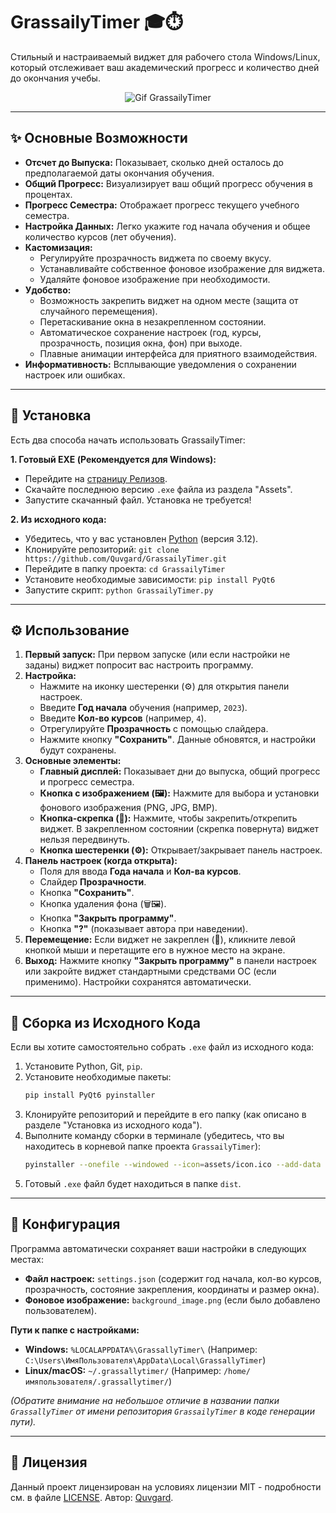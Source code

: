 # GrassailyTimer 🎓⏱️

Стильный и настраиваемый виджет для рабочего стола Windows/Linux, который отслеживает ваш академический прогресс и количество дней до окончания учебы.

<div align="center">
    
![Gif GrassailyTimer](assets/Interface.gif)

</div>

---

## ✨ Основные Возможности

*   **Отсчет до Выпуска:** Показывает, сколько дней осталось до предполагаемой даты окончания обучения.
*   **Общий Прогресс:** Визуализирует ваш общий прогресс обучения в процентах.
*   **Прогресс Семестра:** Отображает прогресс текущего учебного семестра.
*   **Настройка Данных:** Легко укажите год начала обучения и общее количество курсов (лет обучения).
*   **Кастомизация:**
    *   Регулируйте прозрачность виджета по своему вкусу.
    *   Устанавливайте собственное фоновое изображение для виджета.
    *   Удаляйте фоновое изображение при необходимости.
*   **Удобство:**
    *   Возможность закрепить виджет на одном месте (защита от случайного перемещения).
    *   Перетаскивание окна в незакрепленном состоянии.
    *   Автоматическое сохранение настроек (год, курсы, прозрачность, позиция окна, фон) при выходе.
    *   Плавные анимации интерфейса для приятного взаимодействия.
*   **Информативность:** Всплывающие уведомления о сохранении настроек или ошибках.

---

## 🚀 Установка

Есть два способа начать использовать GrassailyTimer:

**1. Готовый EXE (Рекомендуется для Windows):**

   *   Перейдите на [страницу Релизов](https://github.com/Quvgard/GrassailyTimer/releases).
   *   Скачайте последнюю версию `.exe` файла из раздела "Assets".
   *   Запустите скачанный файл. Установка не требуется!

**2. Из исходного кода:**

   *   Убедитесь, что у вас установлен [Python](https://www.python.org/) (версия 3.12).
   *   Клонируйте репозиторий:
    ``` git clone https://github.com/Quvgard/GrassailyTimer.git ```
   *   Перейдите в папку проекта:
    ``` cd GrassailyTimer ```
   *   Установите необходимые зависимости:
    ``` pip install PyQt6 ```
   *   Запустите скрипт:
    ``` python GrassailyTimer.py ```

---

## ⚙️ Использование

1.  **Первый запуск:** При первом запуске (или если настройки не заданы) виджет попросит вас настроить программу.
2.  **Настройка:**
    *   Нажмите на иконку шестеренки (⚙️) для открытия панели настроек.
    *   Введите **Год начала** обучения (например, `2023`).
    *   Введите **Кол-во курсов** (например, `4`).
    *   Отрегулируйте **Прозрачность** с помощью слайдера.
    *   Нажмите кнопку **"Сохранить"**. Данные обновятся, и настройки будут сохранены.
3.  **Основные элементы:**
    *   **Главный дисплей:** Показывает дни до выпуска, общий прогресс и прогресс семестра.
    *   **Кнопка с изображением (🖼️):** Нажмите для выбора и установки фонового изображения (PNG, JPG, BMP).
    *   **Кнопка-скрепка (📌):** Нажмите, чтобы закрепить/открепить виджет. В закрепленном состоянии (скрепка повернута) виджет нельзя передвинуть.
    *   **Кнопка шестеренки (⚙️):** Открывает/закрывает панель настроек.
4.  **Панель настроек (когда открыта):**
    *   Поля для ввода **Года начала** и **Кол-ва курсов**.
    *   Слайдер **Прозрачности**.
    *   Кнопка **"Сохранить"**.
    *   Кнопка удаления фона (🗑️🖼️).
    *   Кнопка **"Закрыть программу"**.
    *   Кнопка **"?"** (показывает автора при наведении).
5.  **Перемещение:** Если виджет не закреплен (📌), кликните левой кнопкой мыши и перетащите его в нужное место на экране.
6.  **Выход:** Нажмите кнопку **"Закрыть программу"** в панели настроек или закройте виджет стандартными средствами ОС (если применимо). Настройки сохранятся автоматически.

---

## 🔧 Сборка из Исходного Кода

Если вы хотите самостоятельно собрать `.exe` файл из исходного кода:

1.  Установите Python, Git, `pip`.
2.  Установите необходимые пакеты:
    ```bash
    pip install PyQt6 pyinstaller
    ```
3.  Клонируйте репозиторий и перейдите в его папку (как описано в разделе "Установка из исходного кода").
4.  Выполните команду сборки в терминале (убедитесь, что вы находитесь в корневой папке проекта `GrassailyTimer`):
    ```bash
    pyinstaller --onefile --windowed --icon=assets/icon.ico --add-data "assets/*;assets" GrassailyTimer.py
    ```
5.  Готовый `.exe` файл будет находиться в папке `dist`.

---

## 💾 Конфигурация

Программа автоматически сохраняет ваши настройки в следующих местах:

*   **Файл настроек:** `settings.json` (содержит год начала, кол-во курсов, прозрачность, состояние закрепления, координаты и размер окна).
*   **Фоновое изображение:** `background_image.png` (если было добавлено пользователем).

**Пути к папке с настройками:**

*   **Windows:** `%LOCALAPPDATA%\GrassallyTimer\` (Например: `C:\Users\ИмяПользователя\AppData\Local\GrassallyTimer`)
*   **Linux/macOS:** `~/.grassallytimer/` (Например: `/home/имяпользователя/.grassallytimer/`)

*(Обратите внимание на небольшое отличие в названии папки `GrassallyTimer` от имени репозитория `GrassailyTimer` в коде генерации пути).*

---

## 📜 Лицензия

Данный проект лицензирован на условиях лицензии MIT - подробности см. в файле [LICENSE](LICENSE). Автор: [Quvgard](https://github.com/Quvgard).
